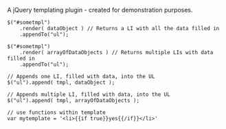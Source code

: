 A jQuery templating plugin - created for demonstration purposes.

    $("#sometmpl")
	    .render( dataObject ) // Returns a LI with all the data filled in
	    .appendTo("ul");
    
    $("#sometmpl")
	    .render( arrayOfDataObjects ) // Returns multiple LIs with data filled in
	    .appendTo("ul");
    
    // Appends one LI, filled with data, into the UL
    $("ul").append( tmpl, dataObject );

    // Appends multiple LI, filled with data, into the UL
    $("ul").append( tmpl, arrayOfDataObjects );

    // use functions within template
    var mytemplate = '<li>{{if true}}yes{{/if}}</li>'
